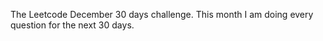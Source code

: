 The Leetcode December 30 days challenge.
This month I am doing every question for the next 30 days.
